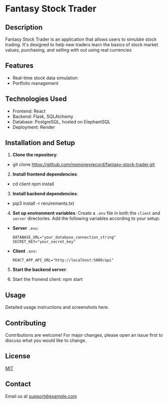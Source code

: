 # Fantasy Stock Trader

## Description
Fantasy Stock Trader is an application that allows users to simulate stock trading. It's designed to help new traders learn the basics of stock market values, purchasing, and selling with out using real currencies

## Features
- Real-time stock data simulation
- Portfolio management

## Technologies Used
- Frontend: React
- Backend: Flask, SQLAlchemy
- Database: PostgreSQL, hosted on ElephantSQL
- Deployment: Render

## Installation and Setup

1. **Clone the repository**:

- git clone https://github.com/nomoneyrecord/fantasy-stock-trader.git


2. **Install frontend dependencies**:

- cd client
npm install


3. **Install backend dependencies**:

- pip3 install -r reruirements.txt


4. **Set up environment variables**:
Create a `.env` file in both the `client` and `server` directories. Add the following variables according to your setup:

- **Server** `.env`:
  ```
  DATABASE_URL="your_database_connection_string"
  SECRET_KEY="your_secret_key"
  ```

- **Client** `.env`:
  ```
  REACT_APP_API_URL="http://localhost:5000/api"
  ```

5. **Start the backend server**:


6. Start the fronend client:
npm start


## Usage
Detailed usage instructions and screenshots here.

## Contributing
Contributions are welcome! For major changes, please open an issue first to discuss what you would like to change.

## License
[MIT](https://choosealicense.com/licenses/mit/)

## Contact
Email us at [support@example.com](mailto:support@example.com)

